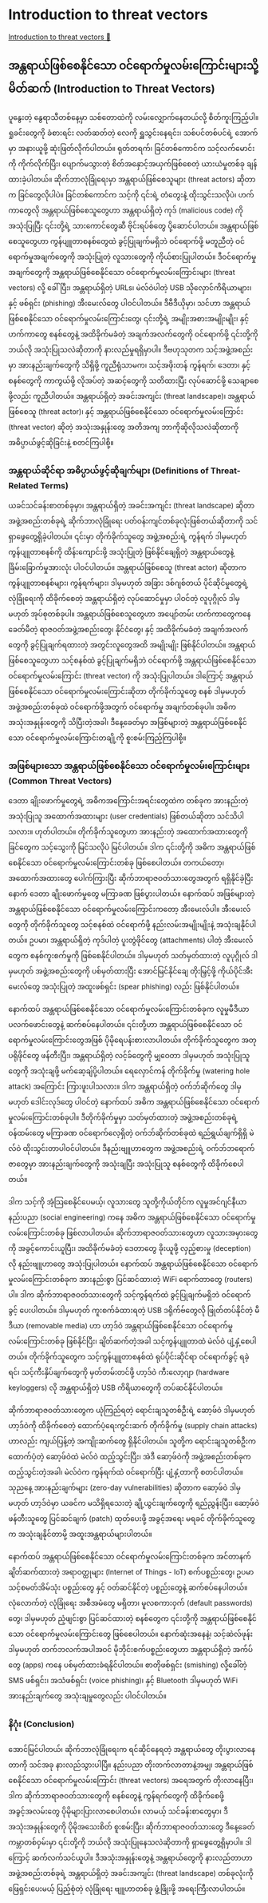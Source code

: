 # Introduction to threat vectors

[Introduction to threat vectors 🔗](https://www.coursera.org/learn/cybersecurity-threat-vectors-and-mitigation/lecture/3ntY4/introduction-to-threat-vectors)

## အန္တရာယ်ဖြစ်စေနိုင်သော ဝင်ရောက်မှုလမ်းကြောင်းများသို့ မိတ်ဆက် (Introduction to Threat Vectors)

ပူနွေးတဲ့ နွေရာသီတစ်နေ့မှာ သစ်တောထဲကို လမ်းလျှောက်နေတယ်လို့ စိတ်ကူးကြည့်ပါ။ ရှုခင်းတွေကို ခံစားရင်း လတ်ဆတ်တဲ့ လေကို ရှူသွင်းနေရင်း၊ သစ်ပင်တစ်ပင်ရဲ့ အောက်မှာ အနားယူဖို့ ဆုံးဖြတ်လိုက်ပါတယ်။ ရုတ်တရက်၊ ခြင်တစ်ကောင်က သင့်လက်မောင်းကို ကိုက်လိုက်ပြီး၊ ပျောက်မသွားတဲ့ စိတ်အနှောင့်အယှက်ဖြစ်စေတဲ့ ယားယံမှုတစ်ခု ချန်ထားခဲ့ပါတယ်။ ဆိုက်ဘာလုံခြုံရေးမှာ အန္တရာယ်ဖြစ်စေသူများ (threat actors) ဆိုတာက ခြင်တွေလိုပါပဲ။ ခြင်တစ်ကောင်က သင့်ကို ၎င်းရဲ့ တံတွေးနဲ့ ထိုးသွင်းသလိုပဲ၊ ဟက်ကာတွေလို အန္တရာယ်ဖြစ်စေသူတွေဟာ အန္တရာယ်ရှိတဲ့ ကုဒ် (malicious code) ကို အသုံးပြုပြီး ၎င်းတို့ရဲ့ သားကောင်တွေဆီ ဗိုင်းရပ်စ်တွေ ပို့ဆောင်ပါတယ်။ အန္တရာယ်ဖြစ်စေသူတွေဟာ ကွန်ပျူတာစနစ်တွေထဲ ခွင့်ပြုချက်မရှိဘဲ ဝင်ရောက်ဖို့ မတူညီတဲ့ ဝင်ရောက်မှုအချက်တွေကို အသုံးပြုတဲ့ လူသားတွေကို ကိုယ်စားပြုပါတယ်။ ဒီဝင်ရောက်မှုအချက်တွေကို အန္တရာယ်ဖြစ်စေနိုင်သော ဝင်ရောက်မှုလမ်းကြောင်းများ (threat vectors) လို့ ခေါ်ပြီး၊ အန္တရာယ်ရှိတဲ့ URLs၊ မဲလ်ဝဲပါတဲ့ USB သိုလှောင်ကိရိယာများ၊ နှင့် ဖစ်ရှင်း (phishing) အီးမေးလ်တွေ ပါဝင်ပါတယ်။ ဒီဗီဒီယိုမှာ၊ သင်ဟာ အန္တရာယ်ဖြစ်စေနိုင်သော ဝင်ရောက်မှုလမ်းကြောင်းတွေ၊ ၎င်းတို့ရဲ့ အမျိုးအစားအမျိုးမျိုး၊ နှင့် ဟက်ကာတွေ စနစ်တွေနဲ့ အထိခိုက်မခံတဲ့ အချက်အလက်တွေကို ဝင်ရောက်ဖို့ ၎င်းတို့ကို ဘယ်လို အသုံးပြုသလဲဆိုတာကို နားလည်မှုရရှိမှာပါ။ ဒီဗဟုသုတက သင့်အဖွဲ့အစည်းမှာ အားနည်းချက်တွေကို သိရှိဖို့ ကူညီရုံသာမက၊ သင့်အဖိုးတန် ကွန်ရက်၊ ဒေတာ၊ နှင့် စနစ်တွေကို ကာကွယ်ဖို့ လိုအပ်တဲ့ အဆင့်တွေကို သတိထားပြီး လုပ်ဆောင်ဖို့ သေချာစေဖို့လည်း ကူညီပါတယ်။ အန္တရာယ်ရှိတဲ့ အခင်းအကျင်း (threat landscape)၊ အန္တရာယ်ဖြစ်စေသူ (threat actor)၊ နှင့် အန္တရာယ်ဖြစ်စေနိုင်သော ဝင်ရောက်မှုလမ်းကြောင်း (threat vector) ဆိုတဲ့ အသုံးအနှုန်းတွေ အတိအကျ ဘာကိုဆိုလိုသလဲဆိုတာကို အဓိပ္ပာယ်ဖွင့်ဆိုခြင်းနဲ့ စတင်ကြပါစို့။

### အန္တရာယ်ဆိုင်ရာ အဓိပ္ပာယ်ဖွင့်ဆိုချက်များ (Definitions of Threat-Related Terms)

ယခင်သင်ခန်းစာတစ်ခုမှာ၊ အန္တရာယ်ရှိတဲ့ အခင်းအကျင်း (threat landscape) ဆိုတာ အဖွဲ့အစည်းတစ်ခုရဲ့ ဆိုက်ဘာလုံခြုံရေး ပတ်ဝန်းကျင်တစ်ခုလုံးဖြစ်တယ်ဆိုတာကို သင်ရှာဖွေတွေ့ရှိခဲ့ပါတယ်။ ၎င်းမှာ တိုက်ခိုက်သူတွေ အဖွဲ့အစည်းရဲ့ ကွန်ရက် ဒါမှမဟုတ် ကွန်ပျူတာစနစ်ကို ထိန်းကျောင်းဖို့ အသုံးပြုတဲ့ ဖြစ်နိုင်ချေရှိတဲ့ အန္တရာယ်တွေနဲ့ ခြိမ်းခြောက်မှုအားလုံး ပါဝင်ပါတယ်။ အန္တရာယ်ဖြစ်စေသူ (threat actor) ဆိုတာက ကွန်ပျူတာစနစ်များ၊ ကွန်ရက်များ၊ ဒါမှမဟုတ် အခြား ဒစ်ဂျစ်တယ် ပိုင်ဆိုင်မှုတွေရဲ့ လုံခြုံရေးကို ထိခိုက်စေတဲ့ အန္တရာယ်ရှိတဲ့ လုပ်ဆောင်မှုမှာ ပါဝင်တဲ့ လူပုဂ္ဂိုလ် ဒါမှမဟုတ် အုပ်စုတစ်ခုပါ။ အန္တရာယ်ဖြစ်စေသူတွေဟာ အပျော်တမ်း ဟက်ကာတွေကနေ ခေတ်မီတဲ့ ရာဇဝတ်အဖွဲ့အစည်းတွေ၊ နိုင်ငံတွေ၊ နှင့် အထိခိုက်မခံတဲ့ အချက်အလက်တွေကို ခွင့်ပြုချက်ရထားတဲ့ အတွင်းလူတွေအထိ အမျိုးမျိုး ဖြစ်နိုင်ပါတယ်။ အန္တရာယ်ဖြစ်စေသူတွေဟာ သင့်စနစ်ထဲ ခွင့်ပြုချက်မရှိဘဲ ဝင်ရောက်ဖို့ အန္တရာယ်ဖြစ်စေနိုင်သော ဝင်ရောက်မှုလမ်းကြောင်း (threat vector) ကို အသုံးပြုပါတယ်။ ဒါကြောင့် အန္တရာယ်ဖြစ်စေနိုင်သော ဝင်ရောက်မှုလမ်းကြောင်းဆိုတာ တိုက်ခိုက်သူတွေ စနစ် ဒါမှမဟုတ် အဖွဲ့အစည်းတစ်ခုထဲ ဝင်ရောက်ဖို့အတွက် ဝင်ရောက်မှု အချက်တစ်ခုပါ။ အဓိက အသုံးအနှုန်းတွေကို သိပြီးတဲ့အခါ၊ ဒီနေ့ခေတ်မှာ အဖြစ်များတဲ့ အန္တရာယ်ဖြစ်စေနိုင်သော ဝင်ရောက်မှုလမ်းကြောင်းတချို့ကို စူးစမ်းကြည့်ကြပါစို့။

### အဖြစ်များသော အန္တရာယ်ဖြစ်စေနိုင်သော ဝင်ရောက်မှုလမ်းကြောင်းများ (Common Threat Vectors)

ဒေတာ ချိုးဖောက်မှုတွေရဲ့ အဓိကအကြောင်းအရင်းတွေထဲက တစ်ခုက အားနည်းတဲ့ အသုံးပြုသူ အထောက်အထားများ (user credentials) ဖြစ်တယ်ဆိုတာ သင်သိပါသလား။ ဟုတ်ပါတယ်။ တိုက်ခိုက်သူတွေဟာ အားနည်းတဲ့ အထောက်အထားတွေကို ခြင်တွေက သင့်သွေးကို မြင်သလိုပဲ မြင်ပါတယ်။ ဒါက ၎င်းတို့ကို အဓိက အန္တရာယ်ဖြစ်စေနိုင်သော ဝင်ရောက်မှုလမ်းကြောင်းတစ်ခု ဖြစ်စေပါတယ်။ တကယ်တော့၊ အထောက်အထားတွေ ပေါက်ကြားပြီး ဆိုက်ဘာရာဇဝတ်သားတွေအတွက် ရရှိနိုင်ခဲ့ပြီးနောက် ဒေတာ ချိုးဖောက်မှုတွေ မကြာခဏ ဖြစ်ပွားပါတယ်။ နောက်ထပ် အဖြစ်များတဲ့ အန္တရာယ်ဖြစ်စေနိုင်သော ဝင်ရောက်မှုလမ်းကြောင်းကတော့ အီးမေးလ်ပါ။ အီးမေးလ်တွေကို တိုက်ခိုက်သူတွေ သင့်စနစ်ထဲ ဝင်ရောက်ဖို့ နည်းလမ်းအမျိုးမျိုးနဲ့ အသုံးချနိုင်ပါတယ်။ ဥပမာ၊ အန္တရာယ်ရှိတဲ့ ကုဒ်ပါတဲ့ ပူးတွဲဖိုင်တွေ (attachments) ပါတဲ့ အီးမေးလ်တွေက စနစ်ကူးစက်မှုကို ဖြစ်စေနိုင်ပါတယ်။ ဒါမှမဟုတ် သတ်မှတ်ထားတဲ့ လူပုဂ္ဂိုလ် ဒါမှမဟုတ် အဖွဲ့အစည်းတွေကို ပစ်မှတ်ထားပြီး အောင်မြင်နိုင်ချေ တိုးမြှင့်ဖို့ ကိုယ်ပိုင်အီးမေးလ်တွေ အသုံးပြုတဲ့ အထူးဖစ်ရှင်း (spear phishing) လည်း ဖြစ်နိုင်ပါတယ်။

နောက်ထပ် အန္တရာယ်ဖြစ်စေနိုင်သော ဝင်ရောက်မှုလမ်းကြောင်းတစ်ခုက လူမှုမီဒီယာ ပလက်ဖောင်းတွေနဲ့ ဆက်စပ်နေပါတယ်။ ၎င်းတို့ဟာ အန္တရာယ်ဖြစ်စေနိုင်သော ဝင်ရောက်မှုလမ်းကြောင်းတွေအဖြစ် ပိုမိုရေပန်းစားလာပါတယ်။ တိုက်ခိုက်သူတွေက အတု ပရိုဖိုင်တွေ ဖန်တီးပြီး၊ အန္တရာယ်ရှိတဲ့ လင့်ခ်တွေကို မျှဝေတာ ဒါမှမဟုတ် အသုံးပြုသူတွေကို အသုံးချဖို့ မက်ဆေ့ချ်ပို့ပါတယ်။ ရေလှောင်ကန် တိုက်ခိုက်မှု (watering hole attack) အကြောင်း ကြားဖူးပါသလား။ ဒါက အန္တရာယ်ရှိတဲ့ ဝက်ဘ်ဆိုက်တွေ ဒါမှမဟုတ် ဒေါင်းလုဒ်တွေ ပါဝင်တဲ့ နောက်ထပ် အဓိက အန္တရာယ်ဖြစ်စေနိုင်သော ဝင်ရောက်မှုလမ်းကြောင်းတစ်ခုပါ။ ဒီတိုက်ခိုက်မှုမှာ သတ်မှတ်ထားတဲ့ အဖွဲ့အစည်းတစ်ခုရဲ့ ဝန်ထမ်းတွေ မကြာခဏ ဝင်ရောက်လေ့ရှိတဲ့ ဝက်ဘ်ဆိုက်တစ်ခုထဲ ရည်ရွယ်ချက်ရှိရှိ မဲလ်ဝဲ ထိုးသွင်းတာပါဝင်ပါတယ်။ ဒီနည်းဗျူဟာတွေက အဖွဲ့အစည်းရဲ့ ဝက်ဘ်ဘရောက်ဇာတွေမှာ အားနည်းချက်တွေကို အသုံးချပြီး အသုံးပြုသူ စနစ်တွေကို ထိခိုက်စေပါတယ်။

ဒါက သင့်ကို အံ့သြစေနိုင်ပေမယ့်၊ လူသားတွေ သူတို့ကိုယ်တိုင်က လူမှုအင်ဂျင်နီယာနည်းပညာ (social engineering) ကနေ အဓိက အန္တရာယ်ဖြစ်စေနိုင်သော ဝင်ရောက်မှုလမ်းကြောင်းတစ်ခု ဖြစ်လာပါတယ်။ ဆိုက်ဘာရာဇဝတ်သားတွေဟာ လူသားအမှားတွေကို အခွင့်ကောင်းယူပြီး၊ အထိခိုက်မခံတဲ့ ဒေတာတွေ ခိုးယူဖို့ လှည့်စားမှု (deception) လို နည်းဗျူဟာတွေ အသုံးပြုပါတယ်။ နောက်ထပ် အန္တရာယ်ဖြစ်စေနိုင်သော ဝင်ရောက်မှုလမ်းကြောင်းတစ်ခုက အားနည်းစွာ ပြင်ဆင်ထားတဲ့ WiFi ရောက်တာတွေ (routers) ပါ။ ဒါက ဆိုက်ဘာရာဇဝတ်သားတွေကို သင့်ကွန်ရက်ထဲ ခွင့်ပြုချက်မရှိဘဲ ဝင်ရောက်ခွင့် ပေးပါတယ်။ ဒါမှမဟုတ် ကူးစက်ခံထားရတဲ့ USB ဒရိုက်ဗ်တွေလို ဖြုတ်တပ်နိုင်တဲ့ မီဒီယာ (removable media) ဟာ ဟာ့ဒ်ဝဲ အန္တရာယ်ဖြစ်စေနိုင်သော ဝင်ရောက်မှုလမ်းကြောင်းတစ်ခု ဖြစ်နိုင်ပြီး၊ ချိတ်ဆက်တဲ့အခါ သင့်ကွန်ပျူတာထဲ မဲလ်ဝဲ ပျံ့နှံ့စေပါတယ်။ တိုက်ခိုက်သူတွေက သင့်ကွန်ပျူတာစနစ်ထဲ ရုပ်ပိုင်းဆိုင်ရာ ဝင်ရောက်ခွင့် ရခဲ့ရင်၊ သင့်ကီးနှိပ်ချက်တွေကို မှတ်တမ်းတင်ဖို့ ဟာ့ဒ်ဝဲ ကီးလော့ဂျာ (hardware keyloggers) လို အန္တရာယ်ရှိတဲ့ USB ကိရိယာတွေကို တပ်ဆင်နိုင်ပါတယ်။

ဆိုက်ဘာရာဇဝတ်သားတွေက ယုံကြည်ရတဲ့ ရောင်းချသူတစ်ဦးရဲ့ ဆော့ဖ်ဝဲ ဒါမှမဟုတ် ဟာ့ဒ်ဝဲကို ထိခိုက်စေတဲ့ ထောက်ပံ့ရေးကွင်းဆက် တိုက်ခိုက်မှု (supply chain attacks) ဟာလည်း ကျယ်ပြန့်တဲ့ အကျိုးဆက်တွေ ရှိနိုင်ပါတယ်။ သူတို့က ရောင်းချသူတစ်ဦးက ထောက်ပံ့တဲ့ ဆော့ဖ်ဝဲထဲ မဲလ်ဝဲ ထည့်သွင်းပြီး၊ အဲဒီ ဆော့ဖ်ဝဲကို အဖွဲ့အစည်းတစ်ခုက ထည့်သွင်းတဲ့အခါ၊ မဲလ်ဝဲက ကွန်ရက်ထဲ ဝင်ရောက်ပြီး ပျံ့နှံ့တာကို စတင်ပါတယ်။ သုညနေ့ အားနည်းချက်များ (zero-day vulnerabilities) ဆိုတာက ဆော့ဖ်ဝဲ ဒါမှမဟုတ် ဟာ့ဒ်ဝဲမှာ ယခင်က မသိရှိရသေးတဲ့ ချို့ယွင်းချက်တွေကို ရည်ညွှန်းပြီး၊ ဆော့ဖ်ဝဲဖန်တီးသူတွေ ပြင်ဆင်ချက် (patch) ထုတ်ပေးဖို့ အခွင့်အရေး မရခင် တိုက်ခိုက်သူတွေက အသုံးချနိုင်တာမို့ အထူးအန္တရာယ်များပါတယ်။

နောက်ထပ် အန္တရာယ်ဖြစ်စေနိုင်သော ဝင်ရောက်မှုလမ်းကြောင်းတစ်ခုက အင်တာနက်ချိတ်ဆက်ထားတဲ့ အရာဝတ္ထုများ (Internet of Things - IoT) စက်ပစ္စည်းတွေ၊ ဥပမာ သင့်စမတ်အိမ်သုံး ပစ္စည်းတွေ နှင့် ဝတ်ဆင်နိုင်တဲ့ ပစ္စည်းတွေနဲ့ ဆက်စပ်နေပါတယ်။ လုံလောက်တဲ့ လုံခြုံရေး အစီအမံတွေ မရှိတာ၊ မူလစကားဝှက် (default passwords) တွေ၊ ဒါမှမဟုတ် ညံ့ဖျင်းစွာ ပြင်ဆင်ထားတဲ့ စနစ်တွေက ၎င်းတို့ကို အန္တရာယ်ဖြစ်စေနိုင်သော ဝင်ရောက်မှုလမ်းကြောင်းတွေ ဖြစ်စေပါတယ်။ နောက်ဆုံးအနေနဲ့၊ သင့်ဆဲလ်ဖုန်း ဒါမှမဟုတ် တက်ဘလက်အပါအဝင် မိုဘိုင်းစက်ပစ္စည်းတွေဟာ အန္တရာယ်ရှိတဲ့ အက်ပ်တွေ (apps) ကနေ ပစ်မှတ်ထားခံရနိုင်ပါတယ်။ စာတိုဖစ်ရှင်း (smishing) လို့ခေါ်တဲ့ SMS ဖစ်ရှင်း၊ အသံဖစ်ရှင်း (voice phishing)၊ နှင့် Bluetooth ဒါမှမဟုတ် WiFi အားနည်းချက်တွေ အသုံးချမှုတွေလည်း ပါဝင်ပါတယ်။

### နိဂုံး (Conclusion)

အောင်မြင်ပါတယ်၊ ဆိုက်ဘာလုံခြုံရေးက ရင်ဆိုင်နေရတဲ့ အန္တရာယ်တွေ တိုးပွားလာနေတာကို သင်အခု နားလည်သွားပါပြီ။ နည်းပညာ တိုးတက်လာတာနဲ့အမျှ၊ အန္တရာယ်ဖြစ်စေနိုင်သော ဝင်ရောက်မှုလမ်းကြောင်း (threat vectors) အရေအတွက် တိုးလာနေပြီး၊ ဒါက ဆိုက်ဘာရာဇဝတ်သားတွေကို စနစ်တွေနဲ့ ကွန်ရက်တွေကို ထိခိုက်စေဖို့ အခွင့်အလမ်းတွေ ပိုမိုများပြားလာစေပါတယ်။ လာမယ့် သင်ခန်းစာတွေမှာ၊ ဒီအသုံးအနှုန်းတွေကို ပိုမိုအသေးစိတ် စူးစမ်းပြီး၊ ဆိုက်ဘာရာဇဝတ်သားတွေ ဒီနေ့ခေတ် ကမ္ဘာတစ်ဝှမ်းမှာ ၎င်းတို့ကို ဘယ်လို အသုံးပြုနေသလဲဆိုတာကို ရှာဖွေတွေ့ရှိမှာပါ။ ဒါကြောင့် ဆက်လက်သင်ယူပါ။ ဒီအသုံးအနှုန်းတွေနဲ့ အန္တရာယ်တွေကို နားလည်တာဟာ အဖွဲ့အစည်းတစ်ခုရဲ့ အန္တရာယ်ရှိတဲ့ အခင်းအကျင်း (threat landscape) တစ်ခုလုံးကို ဖြေရှင်းပေးမယ့် ပြည့်စုံတဲ့ လုံခြုံရေး ဗျူဟာတစ်ခု ဖွံ့ဖြိုးဖို့ အရေးကြီးလာပါတယ်။
